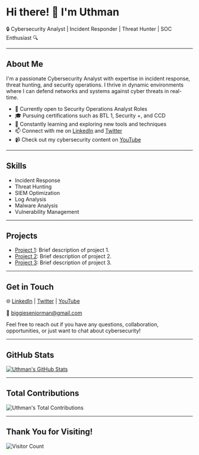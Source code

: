# Hi there! 👋 I'm Uthman

🔒 Cybersecurity Analyst | Incident Responder | Threat Hunter | SOC Enthusiast 🔍

---

## About Me

I'm a passionate Cybersecurity Analyst with expertise in incident response, threat hunting, and security operations. I thrive in dynamic environments where I can defend networks and systems against cyber threats in real-time.

- 💼 Currently open to Security Operations Analyst Roles
- 🎓 Pursuing certifications such as BTL 1, Security +, and CCD
- 🌱 Constantly learning and exploring new tools and techniques
- 📫 Connect with me on [LinkedIn](https://www.linkedin.com/in/uthmanadewale/) and [Twitter](https://twitter.com/cyberking_1)
- 📹 Check out my cybersecurity content on [YouTube](https://www.youtube.com/channel/UCpgPibVZVs68k6OqD_ZvWzA)

---

## Skills

- Incident Response
- Threat Hunting
- SIEM Optimization
- Log Analysis
- Malware Analysis
- Vulnerability Management

---

## Projects

- [Project 1](link-to-project1): Brief description of project 1.
- [Project 2](link-to-project2): Brief description of project 2.
- [Project 3](link-to-project3): Brief description of project 3.

---

## Get in Touch

🌐 [LinkedIn](https://www.linkedin.com/in/uthmanadewale/) | [Twitter](https://twitter.com/cyberking_1) | [YouTube](https://www.youtube.com/@CyberKing_1)

📧 [biggieseniorman@gmail.com](gmail:biggieseniorman@gmail.com)

Feel free to reach out if you have any questions, collaboration, opportunities, or just want to chat about cybersecurity!

---

## GitHub Stats

[![Uthman's GitHub Stats](https://github-readme-stats.vercel.app/api?username=CyberKingb&show_icons=true&theme=radical)](https://github.com/CyberKingb)

---

## Total Contributions

![Uthman's Total Contributions](https://github-readme-streak-stats.herokuapp.com/?user=CyberKingb&theme=radical)

---

## Thank You for Visiting!

![Visitor Count](https://profile-counter.glitch.me/CyberKingb/count.svg)
